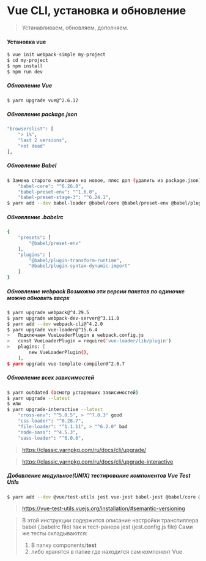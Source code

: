 # Vue CLI, установка и обновление

> Устанавливаем, обновляем, дополняем.

#### **Установка vue**
```sh
$ vue init webpack-simple my-project
$ cd my-project
$ npm install
$ npm run dev
```

##### **Обновление Vue**
```sh
$ yarn upgrade vue@^2.6.12
```

##### **Обновление package.json**
```sh
"browserslist": [
	"> 1%",
	"last 2 versions",
	"not dead"
],
```

##### **Обновление Babel**
```sh
$ Замена старого написания на новое, плюс доп (удалить из package.json)
	"babel-core": "^6.26.0",
	"babel-preset-env": "^1.6.0",
	"babel-preset-stage-3": "^6.24.1",
$ yarn add --dev babel-loader @babel/core @babel/preset-env @babel/plugin-syntax-dynamic-import @babel/plugin-transform-runtime

```
##### **Обновление .babelrc**
```sh
{
	"presets": [
		"@babel/preset-env"
	],
	"plugins": [
		"@babel/plugin-transform-runtime",
		"@babel/plugin-syntax-dynamic-import"
	]
}
```

##### **Обновление webpack** Возможно эти версии пакетов по одиночке можно обновить вверх
```sh
$ yarn upgrade webpack@^4.29.5
$ yarn upgrade webpack-dev-server@^3.11.0
$ yarn add --dev webpack-cli@^4.2.0
$ yarn upgrade vue-loader@^15.6.4
>	Подключаем VueLoaderPlugin в webpack.config.js
>	const VueLoaderPlugin = require('vue-loader/lib/plugin')
>	plugins: [
		new VueLoaderPlugin(),
	],
$ yarn upgrade vue-template-compiler@^2.6.7
```

##### **Обновление всех зависимостей**
```sh
$ yarn outdated (осмотр устаревших зависимостей)
$ yarn upgrade --latest
$ или
$ yarn upgrade-interactive --latest
	"cross-env": "^5.0.5", > "^7.0.3" good
    "css-loader": "^0.28.7",
    "file-loader": "^1.1.11", > "^6.2.0" bad
    "node-sass": "^4.5.3",
    "sass-loader": "^6.0.6",
```
> https://classic.yarnpkg.com/ru/docs/cli/upgrade/

> https://classic.yarnpkg.com/ru/docs/cli/upgrade-interactive


##### **Добавление модульное(UNIX) тестирование компонентов  Vue Test Utils**
```sh
$ yarn add --dev @vue/test-utils jest vue-jest babel-jest @babel/core @babel/preset-env babel-core@^7.0.0-bridge.0
```
> https://vue-test-utils.vuejs.org/installation/#semantic-versioning

> В этой инструкции содержится описание настройки транспиллера babel (.babelrc file) так и тест-ранера jest (jest.config.js file)
> Сами же тесты складываются:
> 1) В папку components/__test__
> 2) либо хранятся в папке где находится сам компонент Vue


